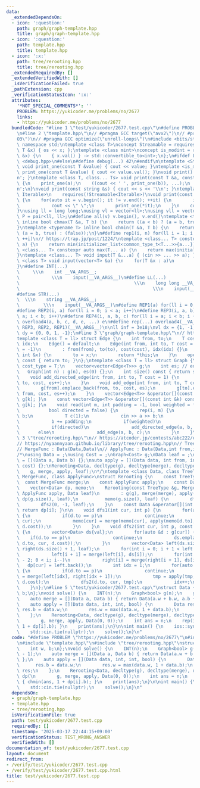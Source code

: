 ```yaml
---
data:
  _extendedDependsOn:
  - icon: ':question:'
    path: graph/graph-template.hpp
    title: graph/graph-template.hpp
  - icon: ':question:'
    path: template.hpp
    title: template.hpp
  - icon: ':x:'
    path: tree/rerooting.hpp
    title: tree/rerooting.hpp
  _extendedRequiredBy: []
  _extendedVerifiedWith: []
  _isVerificationFailed: true
  _pathExtension: cpp
  _verificationStatusIcon: ':x:'
  attributes:
    '*NOT_SPECIAL_COMMENTS*': ''
    PROBLEM: https://yukicoder.me/problems/no/2677
    links:
    - https://yukicoder.me/problems/no/2677
  bundledCode: "#line 1 \"test/yukicoder/2677.test.cpp\"\n#define PROBLEM \"https://yukicoder.me/problems/no/2677\"\
    \n#line 2 \"template.hpp\"\n// #pragma GCC target(\"avx2\")\n// #pragma GCC optimize(\"\
    O3\")\n// #pragma GCC optimize(\"unroll-loops\")\n#include <bits/stdc++.h>\nusing\
    \ namespace std;\ntemplate <class T>\nconcept Streamable = requires(ostream os,\
    \ T &x) { os << x; };\ntemplate <class mint>\nconcept is_modint = requires(mint\
    \ &x) {\n    { x.val() } -> std::convertible_to<int>;\n};\n#ifdef LOCAL\n#include\
    \ <debug.hpp>\n#else\n#define debug(...) 42\n#endif\n\ntemplate <Streamable T>\
    \ void print_one(const T &value) { cout << value; }\ntemplate <is_modint T> void\
    \ print_one(const T &value) { cout << value.val(); }\nvoid print() { cout << '\\\
    n'; }\ntemplate <class T, class... Ts> void print(const T &a, const Ts &...b)\
    \ {\n    print_one(a);\n    ((cout << ' ', print_one(b)), ...);\n    cout << '\\\
    n';\n}\nvoid print(const string &s) { cout << s << '\\n'; }\ntemplate <ranges::range\
    \ Iterable>\n    requires(!Streamable<Iterable>)\nvoid print(const Iterable &v)\
    \ {\n    for(auto it = v.begin(); it != v.end(); ++it) {\n        if(it != v.begin())\n\
    \            cout << \" \";\n        print_one(*it);\n    }\n    cout << '\\n';\n\
    }\nusing ll = long long;\nusing vl = vector<ll>;\nusing vll = vector<vl>;\nusing\
    \ P = pair<ll, ll>;\n#define all(v) v.begin(), v.end()\ntemplate <typename T>\
    \ inline bool chmax(T &a, T b) {\n    return ((a < b) ? (a = b, true) : (false));\n\
    }\ntemplate <typename T> inline bool chmin(T &a, T b) {\n    return ((a > b) ?\
    \ (a = b, true) : (false));\n}\n#define rep1(i, n) for(ll i = 1; i <= ((ll)n);\
    \ ++i)\n// https://trap.jp/post/1224/\ntemplate <class... T> constexpr auto min(T...\
    \ a) {\n    return min(initializer_list<common_type_t<T...>>{a...});\n}\ntemplate\
    \ <class... T> constexpr auto max(T... a) {\n    return max(initializer_list<common_type_t<T...>>{a...});\n\
    }\ntemplate <class... T> void input(T &...a) { (cin >> ... >> a); }\ntemplate\
    \ <class T> void input(vector<T> &a) {\n    for(T &x : a)\n        cin >> x;\n\
    }\n#define INT(...)                                                          \
    \     \\\n    int __VA_ARGS__;                                               \
    \            \\\n    input(__VA_ARGS__)\n#define LL(...)                     \
    \                                           \\\n    long long __VA_ARGS__;   \
    \                                                  \\\n    input(__VA_ARGS__)\n\
    #define STR(...)                                                             \
    \  \\\n    string __VA_ARGS__;                                               \
    \         \\\n    input(__VA_ARGS__)\n#define REP1(a) for(ll i = 0; i < a; i++)\n\
    #define REP2(i, a) for(ll i = 0; i < a; i++)\n#define REP3(i, a, b) for(ll i =\
    \ a; i < b; i++)\n#define REP4(i, a, b, c) for(ll i = a; i < b; i += c)\n#define\
    \ overload4(a, b, c, d, e, ...) e\n#define rep(...) overload4(__VA_ARGS__, REP4,\
    \ REP3, REP2, REP1)(__VA_ARGS__)\n\nll inf = 3e18;\nvl dx = {1, -1, 0, 0};\nvl\
    \ dy = {0, 0, 1, -1};\n#line 3 \"graph/graph-template.hpp\"\n// https://ei1333.github.io/library/graph/graph-template.hpp\n\
    template <class T = ll> struct Edge {\n    int from, to;\n    T cost;\n    int\
    \ idx;\n    Edge() = default;\n    Edge(int from, int to, T cost = 1, int idx\
    \ = -1)\n        : from(from), to(to), cost(cost), idx(idx) {}\n    Edge &operator=(const\
    \ int &x) {\n        to = x;\n        return *this;\n    }\n    operator int()\
    \ const { return to; }\n};\ntemplate <class T = ll> struct Graph {\n    using\
    \ cost_type = T;\n    vector<vector<Edge<T>>> g;\n    int es; // edge_size\n \
    \   Graph(int n) : g(n), es(0) {};\n    int size() const { return ssize(g); }\n\
    \    void add_directed_edge(int from, int to, T cost = 1) {\n        g[from].emplace_back(from,\
    \ to, cost, es++);\n    }\n    void add_edge(int from, int to, T cost = 1) {\n\
    \        g[from].emplace_back(from, to, cost, es);\n        g[to].emplace_back(to,\
    \ from, cost, es++);\n    }\n    vector<Edge<T>> &operator[](const int &k) { return\
    \ g[k]; }\n    const vector<Edge<T>> &operator[](const int &k) const { return\
    \ g[k]; }\n    void read(int m, int padding = -1, bool weighted = false,\n   \
    \           bool directed = false) {\n        rep(i, m) {\n            int a,\
    \ b;\n            T c(1);\n            cin >> a >> b;\n            a += padding;\n\
    \            b += padding;\n            if(weighted)\n                cin >> c;\n\
    \            if(directed)\n                add_directed_edge(a, b, c);\n     \
    \       else\n                add_edge(a, b, c);\n        }\n    }\n};\n#line\
    \ 3 \"tree/rerooting.hpp\"\n// https://atcoder.jp/contests/abc222/editorial/2749\n\
    // https://nyaannyaan.github.io/library/tree/rerooting.hpp\n// TreeType : Graph<Cost>\n\
    // MergeFunc : Data(Data,Data)\n// ApplyFunc : Data(Data,int from,int to,Cost)\n\
    /*\nusing Data = ;\nusing Cost = ;\nGraph<Cost> g;\nData leaf = ;\nauto merge\
    \ = [](Data a, Data b) {};\nauto apply = [](Data data, int from, int to, Cost\
    \ cost) {};\nRerooting<Data, decltype(g), decltype(merge), decltype(apply)> dp(\n\
    \    g, merge, apply, leaf);\n*/\ntemplate <class Data, class TreeType, class\
    \ MergeFunc, class ApplyFunc>\nstruct Rerooting {\n    const TreeType &g;\n  \
    \  const MergeFunc merge;\n    const ApplyFunc apply;\n    const Data leaf;\n\
    \    vector<Data> dp, memo;\n    Rerooting(const TreeType &g, MergeFunc merge,\
    \ ApplyFunc apply, Data leaf)\n        : g(g), merge(merge), apply(apply), leaf(leaf),\
    \ dp(g.size(), leaf),\n          memo(g.size(), leaf) {\n        dfs1(0, -1);\n\
    \        dfs2(0, -1, leaf);\n    }\n    const Data &operator[](int i) const {\
    \ return dp[i]; }\n\n    void dfs1(int cur, int p) {\n        for(auto &d : g[cur])\
    \ {\n            if(d.to == p)\n                continue;\n            dfs1(d.to,\
    \ cur);\n            memo[cur] = merge(memo[cur], apply(memo[d.to], d.to, cur,\
    \ d.cost));\n        }\n    }\n    void dfs2(int cur, int p, const Data &val)\
    \ {\n        vector<Data> ds{val};\n        for(auto &d : g[cur]) {\n        \
    \    if(d.to == p)\n                continue;\n            ds.emplace_back(apply(memo[d.to],\
    \ d.to, cur, d.cost));\n        }\n        vector<Data> left(ds.size() + 1, leaf),\
    \ right(ds.size() + 1, leaf);\n        for(int i = 0; i + 1 < left.size(); i++)\n\
    \            left[i + 1] = merge(left[i], ds[i]);\n        for(int i = ssize(right)\
    \ - 2; 0 < i; i--)\n            right[i] = merge(right[i + 1], ds[i]);\n     \
    \   dp[cur] = left.back();\n        int idx = 1;\n        for(auto &d : g[cur])\
    \ {\n            if(d.to == p)\n                continue;\n            Data tmp\
    \ = merge(left[idx], right[idx + 1]);\n            tmp = apply(tmp, cur, d.to,\
    \ d.cost);\n            dfs2(d.to, cur, tmp);\n            idx++;\n        }\n\
    \    }\n};\n#line 5 \"test/yukicoder/2677.test.cpp\"\nstruct Data {\n    int w,\
    \ b;\n};\nvoid solve() {\n    INT(n);\n    Graph<bool> g(n);\n    g.read(n - 1);\n\
    \    auto merge = [](Data a, Data b) { return Data(a.w + b.w, a.b + b.b); };\n\
    \    auto apply = [](Data data, int, int, bool) {\n        Data res;\n       \
    \ res.b = data.w;\n        res.w = max(data.w, 1 + data.b);\n        return res;\n\
    \    };\n    Rerooting<Data, decltype(g), decltype(merge), decltype(apply)> dp(\n\
    \        g, merge, apply, Data(0, 0));\n    int ans = n;\n    rep(i, n) { chmin(ans,\
    \ 1 + dp[i].b); }\n    print(ans);\n}\n\nint main() {\n    ios::sync_with_stdio(false);\n\
    \    std::cin.tie(nullptr);\n    solve();\n}\n"
  code: "#define PROBLEM \"https://yukicoder.me/problems/no/2677\"\n#include \"graph/graph-template.hpp\"\
    \n#include \"template.hpp\"\n#include \"tree/rerooting.hpp\"\nstruct Data {\n\
    \    int w, b;\n};\nvoid solve() {\n    INT(n);\n    Graph<bool> g(n);\n    g.read(n\
    \ - 1);\n    auto merge = [](Data a, Data b) { return Data(a.w + b.w, a.b + b.b);\
    \ };\n    auto apply = [](Data data, int, int, bool) {\n        Data res;\n  \
    \      res.b = data.w;\n        res.w = max(data.w, 1 + data.b);\n        return\
    \ res;\n    };\n    Rerooting<Data, decltype(g), decltype(merge), decltype(apply)>\
    \ dp(\n        g, merge, apply, Data(0, 0));\n    int ans = n;\n    rep(i, n)\
    \ { chmin(ans, 1 + dp[i].b); }\n    print(ans);\n}\n\nint main() {\n    ios::sync_with_stdio(false);\n\
    \    std::cin.tie(nullptr);\n    solve();\n}\n"
  dependsOn:
  - graph/graph-template.hpp
  - template.hpp
  - tree/rerooting.hpp
  isVerificationFile: true
  path: test/yukicoder/2677.test.cpp
  requiredBy: []
  timestamp: '2025-03-17 22:44:15+09:00'
  verificationStatus: TEST_WRONG_ANSWER
  verifiedWith: []
documentation_of: test/yukicoder/2677.test.cpp
layout: document
redirect_from:
- /verify/test/yukicoder/2677.test.cpp
- /verify/test/yukicoder/2677.test.cpp.html
title: test/yukicoder/2677.test.cpp
---
```

